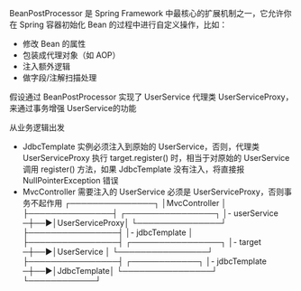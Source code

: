 BeanPostProcessor 是 Spring Framework 中最核心的扩展机制之一，它允许你在 Spring 容器初始化 Bean 的过程中进行自定义操作，比如：
- 修改 Bean 的属性
- 包装成代理对象（如 AOP）
- 注入额外逻辑
- 做字段/注解扫描处理

假设通过 BeanPostProcessor 实现了 UserService 代理类 UserServiceProxy，来通过事务增强 UserService的功能

从业务逻辑出发
- JdbcTemplate 实例必须注入到原始的 UserService，否则，代理类 UserServiceProxy 执行 target.register() 
时，相当于对原始的 UserService 调用 register() 方法，如果 JdbcTemplate 没有注入，将直接报 NullPointerException 错误
- MvcController 需要注入的 UserService 必须是 UserServiceProxy，否则事务不起作用
  ┌───────────────┐
  │MvcController  │
  ├───────────────┤   ┌────────────────┐
  │- userService ─┼──▶│UserServiceProxy│
  └───────────────┘   ├────────────────┤
                      │- jdbcTemplate  │
                      ├────────────────┤   ┌────────────────┐
                      │- target       ─┼──▶│UserService     │
                      └────────────────┘   ├────────────────┤   ┌────────────┐
                                           │- jdbcTemplate ─┼──▶│JdbcTemplate│
                                           └────────────────┘   └────────────┘

